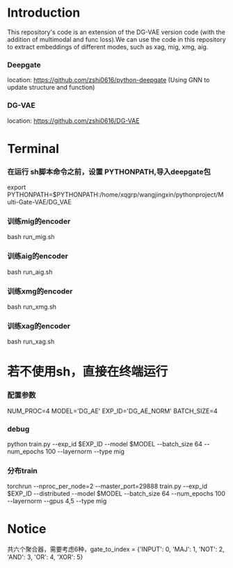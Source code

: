 # Introduction
This repository's code is an extension of the DG-VAE version code (with the addition of multimodal and func loss).We can use the code in this repository to extract embeddings of different modes, such as xag, mig, xmg, aig.

### Deepgate
location: https://github.com/zshi0616/python-deepgate (Using GNN to update structure and function)
### DG-VAE
location: https://github.com/zshi0616/DG-VAE

# Terminal

### 在运行 sh脚本命令之前，设置 PYTHONPATH,导入deepgate包
export PYTHONPATH=$PYTHONPATH:/home/xqgrp/wangjingxin/pythonproject/Multi-Gate-VAE/DG_VAE
### 训练mig的encoder
bash run_mig.sh
### 训练aig的encoder
bash run_aig.sh
### 训练xmg的encoder
bash run_xmg.sh
### 训练xag的encoder
bash run_xag.sh

# 若不使用sh，直接在终端运行
### 配置参数
NUM_PROC=4
MODEL='DG_AE'
EXP_ID='DG_AE_NORM'
BATCH_SIZE=4
### debug
python train.py --exp_id $EXP_ID --model $MODEL --batch_size 64 --num_epochs 100 --layernorm  --type mig
### 分布train
torchrun --nproc_per_node=2 --master_port=29888 train.py --exp_id $EXP_ID --distributed --model $MODEL --batch_size 64 --num_epochs 100 --layernorm   --gpus 4,5  --type mig 

# Notice
共六个聚合器，需要考虑6种，gate_to_index = {'INPUT': 0, 'MAJ': 1, 'NOT': 2, 'AND': 3, 'OR': 4, 'XOR': 5} 